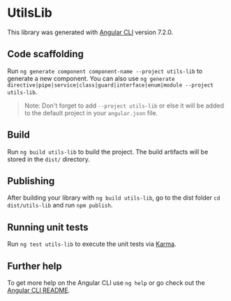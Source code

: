 # UtilsLib

This library was generated with [Angular CLI](https://github.com/angular/angular-cli) version 7.2.0.

## Code scaffolding

Run `ng generate component component-name --project utils-lib` to generate a new component. You can also use `ng generate directive|pipe|service|class|guard|interface|enum|module --project utils-lib`.
> Note: Don't forget to add `--project utils-lib` or else it will be added to the default project in your `angular.json` file. 

## Build

Run `ng build utils-lib` to build the project. The build artifacts will be stored in the `dist/` directory.

## Publishing

After building your library with `ng build utils-lib`, go to the dist folder `cd dist/utils-lib` and run `npm publish`.

## Running unit tests

Run `ng test utils-lib` to execute the unit tests via [Karma](https://karma-runner.github.io).

## Further help

To get more help on the Angular CLI use `ng help` or go check out the [Angular CLI README](https://github.com/angular/angular-cli/blob/master/README.md).
